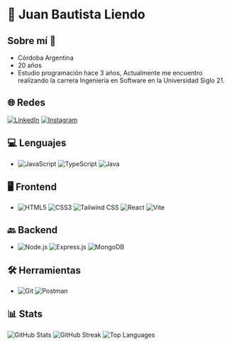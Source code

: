 # 👋  Juan Bautista Liendo

## Sobre mí 💫
- Córdoba Argentina
- 20 años
- Estudio programación hace 3 años, Actualmente me encuentro realizando la carrera Ingeniería en Software en la Universidad Siglo 21. 

## 🌐 Redes
[![LinkedIn](https://img.shields.io/badge/LinkedIn-%230077B5.svg?logo=linkedin&logoColor=white)](https://www.linkedin.com/in/bauti-liendo/)
[![Instagram](https://img.shields.io/badge/Instagram-%23E4405F.svg?logo=Instagram&logoColor=white)](https://instagram.com/bautiliendo)

## 💻 Lenguajes
- ![JavaScript](https://img.shields.io/badge/JavaScript-%23323330.svg?style=for-the-badge&logo=javascript&logoColor=%23F7DF1E) ![TypeScript](https://img.shields.io/badge/TypeScript-%23007ACC.svg?style=for-the-badge&logo=typescript&logoColor=white) ![Java](https://img.shields.io/badge/Java-%23ED8B00.svg?style=for-the-badge&logo=java&logoColor=white)

## 🖥️ Frontend
- ![HTML5](https://img.shields.io/badge/HTML5-%23E34F26.svg?style=for-the-badge&logo=html5&logoColor=white)  ![CSS3](https://img.shields.io/badge/CSS3-%231572B6.svg?style=for-the-badge&logo=css3&logoColor=white) ![Tailwind CSS](https://img.shields.io/badge/Tailwind_CSS-%2338B2AC.svg?style=for-the-badge&logo=tailwind-css&logoColor=white) ![React](https://img.shields.io/badge/React-%2320232a.svg?style=for-the-badge&logo=react&logoColor=%2361DAFB) ![Vite](https://img.shields.io/badge/Vite-%23646CFF.svg?style=for-the-badge&logo=vite&logoColor=white)

## 🔙 Backend 
- ![Node.js](https://img.shields.io/badge/Node.js-6DA55F?style=for-the-badge&logo=node.js&logoColor=white) ![Express.js](https://img.shields.io/badge/Express.js-%23404d59.svg?style=for-the-badge&logo=express&logoColor=%2361DAFB) ![MongoDB](https://img.shields.io/badge/MongoDB-%234ea94b.svg?style=for-the-badge&logo=mongodb&logoColor=white)

## 🛠️ Herramientas
- ![Git](https://img.shields.io/badge/Git-%23F05033.svg?style=for-the-badge&logo=git&logoColor=white) ![Postman](https://img.shields.io/badge/Postman-FF6C37?style=for-the-badge&logo=postman&logoColor=white)

## 📊 Stats
![GitHub Stats](https://github-readme-stats.vercel.app/api?username=bautiliendo&theme=dark&hide_border=false&include_all_commits=true&count_private=true)
![GitHub Streak](https://github-readme-streak-stats.herokuapp.com/?user=bautiliendo&theme=dark&hide_border=false)
![Top Languages](https://github-readme-stats.vercel.app/api/top-langs/?username=bautiliendo&theme=dark&hide_border=false&include_all_commits=true&count_private=true&layout=compact)
